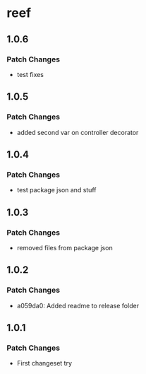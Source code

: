 # reef

## 1.0.6

### Patch Changes

- test fixes

## 1.0.5

### Patch Changes

- added second var on controller decorator

## 1.0.4

### Patch Changes

- test package json and stuff

## 1.0.3

### Patch Changes

- removed files from package json

## 1.0.2

### Patch Changes

- a059da0: Added readme to release folder

## 1.0.1

### Patch Changes

- First changeset try
